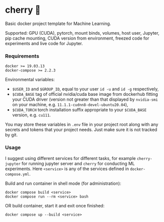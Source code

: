 # cherry 🍒
Basic docker project template for Machine Learning.

Supported: GPU (CUDA), pytorch, mount binds, volumes, host user, Jupyter, pip cache mounting,
CUDA version from environment, freezed code for experiments and live code for Jupyter.

### Requirements
```
docker >= 19.03.13
docker-compose >= 2.2.3
```

Environmental variables:
* `$USER_ID` and `$GROUP_ID`, equal to your user `id -u` and `id -g` respectively,
* `$CUDA_BASE` tag of official nvidia/cuda base image from dockerhub fitting your CUDA driver (version not greater
than that displayed by `nvidia-smi` on your machine, e.g. `11.1.1-cudnn8-devel-ubuntu20.04`),
* `$CUDA_TORCH` torch installation suffix appropriate to your `$CUDA_BASE` version, e.g. `cu111`.

You may store these variables in `.env` file in your project root along with any secrets and tokens
that your project needs. Just make sure it is not tracked by git.

### Usage
I suggest using different services for different tasks, for example `cherry-jupyter` for running jupyter server
and `cherry` for conducting ML experiments. Here `<service>` is any of the services  defined in `docker-compose.yml`.

Build and run container in shell mode (for administration):
```
docker compose build <service>
docker compose run --rm <service> bash
```
OR build container, start it and exit once finished:
```
docker compose up --build <service>
```
